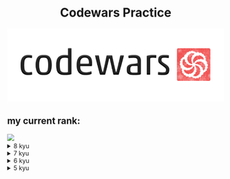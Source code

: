 <h1 align="center">Codewars Practice</h1>
<p align="center">
<img src="codewars.png" margin-left="300px" margin-right="auto"/>
</p>

<h2>my current rank:</h2>
<img src="https://www.codewars.com/users/verystone69/badges/large"/>
<details>
<summary>8 kyu</summary>
<ul>
<li><a href="https://www.codewars.com/kata/reviews/5265326f5fda8eb1160004cb/groups/61d3e81668975c0001d8958b">Convert a Number to a String!</a>
<li><a href="https://www.codewars.com/kata/reviews/56deebdf6a5c28baa9000031/groups/641d91fe26b289000137d92d">Opposite number</a>
<li><a href="https://www.codewars.com/kata/reviews/5715eaf87cf4f3befe00002e/groups/5f78e7537d74a900015f3b70">Sum of positive</a>
<li><a href="https://www.codewars.com/kata/reviews/57eadb85cd143f4c9c0000a5/groups/5817a3d06288546631000040">Abbreviate a Two Word Name</a>
<li><a href="https://www.codewars.com/kata/reviews/5545f1150240a711650000c6/groups/554e9802d002991020000103">Is n divisible by x and y?</a>
<li><a href="https://www.codewars.com/kata/reviews/566770a5e2aefaf7b000002d/groups/5d48f66d2447aa000172d589">A Needle in the Haystack</a>
<li><a href="https://www.codewars.com/kata/reviews/555086ff587c4e3a7e000095/groups/57b5bee1db5b3da2ec0001fb">Opposites Attract</a>
<li><a href="https://www.codewars.com/kata/reviews/55fa902836589109b40000af/groups/6498a2b4d263330001c8134a">Beginner Series #1 School Paperwork Clock</a>
<li><a href="https://www.codewars.com/kata/reviews/55fa41c53658911447000032/groups/56521dfdd4da7a4dc80000a9">Beginner Series #2 Clock</a>
<li><a href="https://www.codewars.com/kata/reviews/5865f9bd2ffb9c2e2f0013af/groups/64af0865a2181600010954b1">Calculate average</a>
<li><a href="https://www.codewars.com/kata/reviews/57cc9785e850d466050000a7/groups/57cccde5d542d3148f0003d6">You only need one - Beginner</a>
<li><a href="https://www.codewars.com/kata/reviews/5837111123bee00d630000be/groups/5839d9ce171f3aac8700020f">Simple multiplication</a>
<li><a href="https://www.codewars.com/kata/reviews/56aa512a19a59b21ff000034/groups/64c6becb94952d0001375414">Regex count lowercase letters</a>
<li><a href="https://www.codewars.com/kata/reviews/580a1bd1b56dcf80b2000031/groups/580aa0729f1fb23551000067">Remove duplicates from list</a>
<li><a href="https://www.codewars.com/kata/reviews/559375e5091cf8e47d00005a/groups/62a6530b98eb29000148775a">Welcome to the City</a>
<li><a href="https://www.codewars.com/kata/reviews/54531473ef2fe4146700028b/groups/64eaf5f2989be30001c86bcb">NATO Phonetic Alphabet</a>
<li><a href="https://www.codewars.com/kata/reviews/563b814cc41198306a000132/groups/64f23248943404000117b8af">Stringy Strings</a>
<li><a href="https://www.codewars.com/kata/reviews/57a7775dc164c3db8b00003e/groups/650c10cdc4627c0001b6bf3f">Price of Mangoes</a>
<li><a href="https://www.codewars.com/kata/reviews/578e47f1f50c0dcc2c000111/groups/65277c57c5c19100017f261d">Count of positives / sum of negatives </a>
<li><a href="https://www.codewars.com/kata/reviews/577aec3cb9498e1aed00009a/groups/652967de805c4c00011c92ee">Find Maximum and Minimum Values of a List </a>
<li><a href="https://www.codewars.com/kata/reviews/57cfe3e5e01033d62200001b/groups/58493f83e11dc93152000ffa">Sort and Star</a>
<li><a href="https://www.codewars.com/kata/reviews/57eaeb9f78748ff92a00000b/groups/654002dddda7cc00011027c9">Sum Mixed Array</a>
<li><a href="https://www.codewars.com/kata/reviews/5c8bfbbf3b8ec2000116c7cb/groups/6547a898b2effa00012bd68d">A wolf in sheep's clothing</a>
<li><a href="https://www.codewars.com/kata/reviews/5672a998edcb875b34000076/groups/6068782a202d4f0001b5b179">Rock Paper Scissors!</a>
<li><a href="https://www.codewars.com/kata/reviews/58782e3ad166c74687000408/groups/5a2a5eadd1b6089c05001750">Will there be enough space?</a>
<li><a href="https://www.codewars.com/kata/reviews/57878746fdd4269dfc00031a/groups/6555f71c2113d200010420b3">Sum without highest and lowest number</a>
<li><a href="https://www.codewars.com/kata/reviews/56efe986900453758d00008e/groups/65572e2d1cfac200015e47fe">altERnaTIng cAsE</a>
<li><a href="https://www.codewars.com/kata/reviews/5aa6e87978c0e8494900233e/groups/5aa6f10878c0e82ea90024a1">Will you make it?</a>
<li><a href="https://www.codewars.com/kata/reviews/55ccc9ffaeb10c1f4700005e/groups/5b98df588a71f3d29c000909">Grasshopper - Grade book </a>
<li><a href="https://www.codewars.com/kata/reviews/559ac78360f0be07c200005c/groups/559d543feafd01fb0f0000dd">Name Shuffler</a>
<li><a href="https://www.codewars.com/kata/reviews/5644257855d0e4439900006c/groups/6587feee602dd30001c65a57">How good are you really?</a>
<li><a href="https://www.codewars.com/kata/reviews/551383009c58f722fc00033c/groups/595cb8759092b1e8e8000109">Count by X</a>
<li><a href="https://www.codewars.com/kata/reviews/5771a1dbcf2b19f0f60001fd/groups/65b967f3d314fa000138852b">Removing Elements</a>
<li><a href="https://www.codewars.com/kata/reviews/53dc581021a252c4890000bc/groups/65bbeb11d423500001d0b535">Sum Arrays</a>
<li><a href="https://www.codewars.com/kata/reviews/555a6958063f905e1b00001c/groups/555a8ad0ce5491d7da000011">Is it even?</a>
<li><a href="https://www.codewars.com/kata/reviews/568d4ea6ab0a10c7210000f2/groups/61dcb23b3d226a000170f70a">Transportation on vacation</a>
<li><a href="https://www.codewars.com/kata/reviews/523b623152af8a30c600002a/groups/57a3a51d7cb1f318900001dd">Function 2 - squaring an argument</a>
<li><a href="https://www.codewars.com/kata/reviews/554792a7761db25b8400015a/groups/5548ca8b90ed570574000018">Vowel remover</a>
<li><a href="https://www.codewars.com/kata/reviews/53af2ba0bbec0e2805000976/groups/5c2c4ef77323980001faa8a2">Are You Playing Banjo?</a>
<li><a href="https://www.codewars.com/kata/reviews/5720583f191358cea300004f/groups/572079c865a5042173000071">Training JS #7: if..else and ternary operator</a>
<li><a href="https://www.codewars.com/kata/reviews/591ad33de5e7871cac0009be/groups/65def4bbde9c52000165cb82">Find Multiples of a Number</a>
<li><a href="https://www.codewars.com/kata/reviews/57cc56dba362c1d44d000068/groups/57cc5ef458da9eba38001f6d">Parse nice int from char problem</a>
<li><a href="https://www.codewars.com/kata/reviews/55f345a06f49e9e92a000004/groups/5d6e2a05b5ed5900013cefd1">Grasshopper - Check for factor</a>
<li><a href="https://www.codewars.com/kata/reviews/57eaeb9f78748ff92a00000b/groups/654002dddda7cc00011027c9">Sum Mixed Array</a>
<li><a href="https://www.codewars.com/kata/reviews/56b2958b461215098d000012/groups/661d6ec1daae420001bfa10d">Lario and Muigi Pipe Problem</a>
<li><a href="https://www.codewars.com/kata/reviews/55dc99751863ea0be800000c/groups/55dd8def69990ea9b90000b9">get character from ASCII Value</a>
<li><a href="https://www.codewars.com/kata/reviews/562a718538401236fd00009e/groups/6643a61f6f50b3b17d588b6b">Grasshopper - Messi goals function</a>
<li><a href="https://www.codewars.com/kata/reviews/5ae72fb9afcba90ca1001eee/groups/6644a8236c3a7f8c3d0ecc2f">Expressions Matter</a>
<li><a href="https://www.codewars.com/kata/reviews/59fca8245712f9fa4700159c/groups/59fcaca4959b6698c700011f">Convert to Binary </a>
<li><a href="https://www.codewars.com/kata/reviews/5dfd61978c89df0001a528fa/groups/5dfe1afabb26620001b014ca">What is between?</a>
<li><a href="https://www.codewars.com/kata/reviews/55dcc0930e6d3129500000ac/groups/6649abe6c2e4c60a64b70e00">Grasshopper - Array Mean</a>

</ul>
</details>

<details>
<summary>7 kyu</summary>
<ul>
<li><a href="https://www.codewars.com/kata/reviews/602efa574781f60001fabf89/groups/64bceb2e37b7b80001bfb12e">Two numbers are positive</a>
<li><a href="https://www.codewars.com/kata/reviews/5b1ac05c46863ccfe00015af/groups/6249e805be5665000101eb62">My Language Skills</a>
<li><a href="https://www.codewars.com/kata/56eb0be52caf798c630013c0/javascript">Unlucky Days</a>
<li><a href="https://www.codewars.com/kata/539de388a540db7fec000642/javascript">The Coupon Code</a>
<li><a href="https://www.codewars.com/kata/556cebcf7c58da564a000045/solutions/javascript">Number of Rectangles in a Grid</a>
<li><a href="https://www.codewars.com/kata/585b1fafe08bae9988000314/javascript">Digits explosion</a>
<li><a href="https://www.codewars.com/kata/54ba84be607a92aa900000f1/javascript">Isograms</a>
<li><a href="https://www.codewars.com/kata/52fba66badcd10859f00097e/javascript">Disemvowel Trolls</a>
<li><a href="https://www.codewars.com/kata/554b4ac871d6813a03000035/javascript">Highest and Lowest</a>
<li><a href="https://www.codewars.com/kata/571640812ad763313600132b/javascript">Upper Strength</a>
<li><a href="https://www.codewars.com/kata/5624e574ec6034c3a20000e6/javascript">Hamming Distance - Part 1: Binary codes</a>
<li><a href="https://www.codewars.com/kata/579ba41ce298a73aaa000255/javascript">Name That Number!</a>
<li><a href="https://www.codewars.com/kata/5259b20d6021e9e14c0010d4">Reverse Words</a>
<li><a href="https://www.codewars.com/kata/586f6741c66d18c22800010a/javascript">Sum of a sequence</a>
<li><a href="https://www.codewars.com/kata/reviews/54ff35d3c1bad9fbfb00021d/groups/62cc7e80ec296e0001580e60">Vowel Count</a>
<li><a href="https://www.codewars.com/kata/reviews/5485f83ed8325edc730001c0/groups/648394988753ae0001beb9c7">Digit*Digit</a>
<li><a href="https://www.codewars.com/kata/reviews/5667eafcfde9ebbd5100002e/groups/57943eddc38ec252bb0004b9">Mumbling</a>
<li><a href="https://www.codewars.com/kata/reviews/554f53f79e5642b6850000ad/groups/648ef5c0f32efd0001735c21">Complementary DNA</a>
<li><a href="https://www.codewars.com/kata/558fc85d8fd1938afb000014/solutions/javascript?filter=me&sort=best_practice&invalids=false">Sum of two lowest positive integers</a>
<li><a href="https://www.codewars.com/kata/55f2b110f61eb01779000053/solutions/javascript?filter=me&sort=best_practice&invalids=false">Beginner Series #3 Sum of Numbers</a>
<li><a href="https://www.codewars.com/kata/reviews/51f2d1cafc9c0f745c000380/groups/575cd0b881ce1de7af00013f">String ends with?</a>
<li><a href="https://www.codewars.com/kata/reviews/5418ac811d3bf3216b000236/groups/6494a6cf104eb90001d74690">Credit Card Mask</a>
<li><a href="https://www.codewars.com/kata/reviews/5656bd079c771d9d4e00001b/groups/565891e1864f843574000034">Two to One</a>
<li><a href="https://www.codewars.com/kata/reviews/56541bb62a8c458476000040/groups/64989cdc0983410001541d54">Printer Errors</a>
<li><a href="https://www.codewars.com/kata/reviews/5506c16fa11c0a0eef0000a3/groups/58d58a77a636b6826a000e85">Categorize New Member </a>
<li><a href="https://www.codewars.com/kata/reviews/55f8abdcb692958d4800000f/groups/596231bca22617aa57000142">Regex validate PIN code</a>
<li><a href="https://www.codewars.com/kata/reviews/563b684ec41198b5920000ea/groups/62987f497ad3f10001de8fff">Growth of a Population</a>
<li><a href="https://www.codewars.com/kata/reviews/5724229c8c7e05a17400004e/groups/64bcf1b9c68efa0001bda25a">Sum of Multiples </a>
<li><a href="https://www.codewars.com/kata/reviews/582ab0ebd0a3a7ca08000018/groups/587631f3b8168af65f00218e">Keep the Order</a>
<li><a href="https://www.codewars.com/kata/reviews/564a2abfece0858a7100000f/groups/64c22d5336d9b90001647c24">Number of People in the Bus</a>
<li><a href="https://www.codewars.com/kata/reviews/55b05294b76b61d1f300004d/groups/64d7e3da914b700001463ccd">Filter the number</a>
<li><a href="https://www.codewars.com/kata/reviews/587438f7c63fc7706f002229/groups/64e25c8d0717e3000177c4d4">Tail Swap </a>
<li><a href="https://www.codewars.com/kata/reviews/56576f8846bfd9710b00003c/groups/64f85bf2867587000167c9d7">Running out of space</a>
<li><a href="https://www.codewars.com/kata/reviews/5af4343b8821435343001430/groups/64fb67b3b048a30001ddcc51">When do leap years occur here?</a>
<li><a href="https://www.codewars.com/kata/reviews/57856f74bf6a1ede3f000406/groups/57865f18a1b8d57a8d002005">Ones and Zeros</a>
<li><a href="https://www.codewars.com/kata/reviews/5747671c27d5b9dc65000153/groups/650aa55c1f0ec1000102defa">noobCode 04: HOT SINGLES...</a>
<li><a href="https://www.codewars.com/kata/reviews/57100ac4134efba225000021/groups/6510083a2cf8360001825a1d">Number climber</a>
<li><a href="https://www.codewars.com/kata/reviews/592e3556b84277e75b000889/groups/65152d1141bb1a00019d4eb2">Number of Decimal Digits</a>
<li><a href="https://www.codewars.com/kata/reviews/558dd9d24bcfc35bfa0000aa/groups/5e41025c76126b000116e78e">Find The Duplicated Number in a Consecutive Unsorted List </a>
<li><a href="https://www.codewars.com/kata/reviews/559595019987562910000014/groups/651e6943b60a5a0001d80697">The highest profit wins!</a>
<li><a href="https://www.codewars.com/kata/reviews/563da7533a77d3f16a000033/groups/652066342a657800019a7052">Remove the minimum</a>
<li><a href="https://www.codewars.com/kata/reviews/57cc981de850d466050000b0/groups/6538abd690c7c00001120382">Small enough?</a>
<li><a href="https://www.codewars.com/kata/reviews/57eea7b88ead0b8d8d0000f7/groups/62e871943475120001844df6">Flatten and sort an array</a>
<li><a href="https://www.codewars.com/kata/reviews/583f1c66d622c07b55000059/groups/5c01b111bf0ea728f5004068">Make a function that does arithmetic</a>
<li><a href="https://www.codewars.com/kata/reviews/57212cbd3193d5127d000007/groups/6588096f9008080001d1cf5b">Dinner Plans</a>
<li><a href="https://www.codewars.com/kata/reviews/539ee47845b3c401d0000280/groups/658c8ffa0f792500015dd482">Find the capitals</a>
<li><a href="https://www.codewars.com/kata/reviews/584094d3f1ad4080e90000bd/groups/6591ba710dd28c00018ba9e3">Gryffindor vs Slytherin Quidditch Game</a>
<li><a href="https://www.codewars.com/kata/reviews/5b18eab58c63628315000936/groups/65bf6c613c564f0001e2d271">Fix string case</a>
<li><a href="https://www.codewars.com/kata/reviews/5174a68231d5270475000005/groups/55c28ba76e128f601f0000b4">Sort Numbers</a>
<li><a href="https://www.codewars.com/kata/reviews/555ee48d4acbe4782c0000a4/groups/58c12a3be08b7c56520012c6">Sum of the first nth term of Series</a>
<li><a href="https://www.codewars.com/kata/reviews/52f3149596de55aded000413/groups/65d83f1c7126e00001fc6cdf">Summing a number's digits</a>
<li><a href="https://www.codewars.com/kata/reviews/59494829a557fecd1500008d/groups/65ef0f552f98e30001825cd7">Odd or Even?</a>
<li><a href="https://www.codewars.com/kata/reviews/545a4cd43f70b50693000091/groups/61d271b3ac83e70001a1f6fe">Find the middle element </a>
<li><a href="https://www.codewars.com/kata/reviews/661ae74f5f284d0001e6e11e/groups/6637f2efc9b8a80001a7487f">Sum it continuously</a>
<li><a href="https://www.codewars.com/kata/reviews/59cfec5f70eeca2cba0004ca/groups/66464724df1c104d18dd4985">Alternate capitalization</a>
<li><a href="https://www.codewars.com/kata/reviews/51f2b4448cadf20ed0000389/groups/524a64bae40453a32a000131">Remove anchor from URL </a>
<li><a href="https://www.codewars.com/kata/reviews/57ea5b2a1af4c545d0000056/groups/57ea67acf330e298460000aa">Sort array by string length</a>
</ul> 
</details>
<details>
<summary>6 kyu</summary>
<ul>
<li><a href="https://www.codewars.com/kata/57b6f5aadb5b3d0ae3000611/javascript">Length of missing array</a></li>
<li><a href="https://www.codewars.com/kata/596f72bbe7cd7296d1000029/javascript">Array Deep Count</a></li>
<li><a href="https://www.codewars.com/kata/567ed5db4089538eea000010/javascript">Nuclear Missile Manager</a></li>
<li><a href="https://www.codewars.com/kata/5351b35ebaeb67f9110012d2/solutions/javascript?filter=me&sort=best_practice">Can you keep a secret?</a></li>
<li><a href="https://www.codewars.com/kata/526ec46d6f5e255e150002d1/solutions/javascript?filter=me&sort=best_practice">Closures and Scopes</a></li>
<li><a href="https://www.codewars.com/kata/514b92a657cdc65150000006/solutions/javascript?filter=me&sort=best_practice">Multiples of 3 or 5</a></li>
<li><a href="https://www.codewars.com/kata/522551eee9abb932420004a0/solutions/javascript?filter=me&sort=best_practice">N-th Fibonacci</a></li>
<li><a href="https://www.codewars.com/kata/54b42f9314d9229fd6000d9c/javascript">Duplicate Encoder</a></li>
<li><a href="https://www.codewars.com/kata/5574835e3e404a0bed00001b/javascript">Handshake problem</a></li>
<li><a href="https://www.codewars.com/kata/reviews/534d3637c2059116ab0003c1/groups/63395ee1d251110001c6c80c">Multiplication table</a></li>
<li><a href="https://www.codewars.com/kata/reviews/523f5d21c841566fde00000c/groups/6339e76c617b760001c96089">Array.diff (JavaScript)</a></li>
<li><a href="https://www.codewars.com/kata/reviews/58d7686a79e609708a000a13/groups/633dd2a73bc9730001695334">Reverse every other word in the string</a></li>
<li><a href="https://www.codewars.com/kata/reviews/5d8f8fed88c4e10001cc1346/groups/633f352144afd40001c339f4">Pyramid Array</a></li>
<li><a href="https://www.codewars.com/kata/reviews/525f50e3b73515a6db000b86/groups/623b77719f12a30001035fe6">Create Phone Number</a></li>
<li><a href="https://www.codewars.com/kata/reviews/56002d1c656fe9438f00001b/groups/623b90e019de9f0001483383">Replace With Alphabet Position</a></li>
<li><a href="https://www.codewars.com/kata/reviews/583a0b20cd2acc1d9900007e/groups/62152bd9504776000175c95d">Find the missing letter</a></li>
<li><a href="https://www.codewars.com/kata/reviews/5552cffe7abf6e77eb000041/groups/621239723604140001f800ee">Playing with digits</a></li>
<li><a href="https://www.codewars.com/kata/reviews/5266876c8f4bf2da9b000365/groups/58ba8617343c9ebfc6000513">Who likes it?</a></li>
<li><a href="https://www.codewars.com/kata/reviews/56257b1427e918467e000174/groups/64846a3d3dad1a00019756bf">Find the odd int</a></li>
<li><a href="https://www.codewars.com/kata/reviews/541c8b5e7e4b4c61e2000149/groups/6484c746a1178b00012a50cf">Sum of Digits</a></li>
<li><a href="https://www.codewars.com/kata/reviews/55bf027550b2a3df3700005b/groups/64e26acf9fed9d0001aa0af8">Persistent Bugger</a></li>
<li><a href="https://www.codewars.com/kata/reviews/54c69b063962fac66a0001ab/groups/650605e54b20b90001b16dc1">Counting Duplicates </a></li>
<li><a href="https://www.codewars.com/kata/reviews/55c8a1ae7effa86f9d000091/groups/56711aae09c1e06f98000002">Your order, please</a></li>
<li><a href="https://www.codewars.com/kata/reviews/578aa7af466bb46ce600092d/groups/652cfbaae2c79c00019e934d">Sort the odd</a></li>
<li><a href="https://www.codewars.com/kata/reviews/57eb9ced304737a50f00000d/groups/6542009f507e0600013f7a25">Highest Scoring Word</a></li>
<li><a href="https://www.codewars.com/kata/reviews/585d85846aa5e61d580004cd/groups/6547a199fb145c000126c139">Find the unique number</a></li>
<li><a href="https://www.codewars.com/kata/reviews/52c31f8e6605bcc646000085/groups/608af526f2e24100012c0b31">Two Sum</a></li>
<li><a href="https://www.codewars.com/kata/reviews/565349bca24428f2870000a9/groups/6584a2f21121e1000137d9a0">Find The Parity Outlier</a></li>
<li><a href="https://www.codewars.com/kata/reviews/52efefcbcdf57161d4000094/groups/65be274f70880500014dfa49">Count characters in your string</a></li>
<li><a href="https://www.codewars.com/kata/reviews/57b0804926ca429ed4000054/groups/65fc761657815d00011f1bbb">The Supermarket Queue</a></li>
<li><a href="https://www.codewars.com/kata/5208f99aee097e6552000148/solutions/javascript?filter=me&sort=best_practice&invalids=false">Break camelCase</a></li>
<li><a href="https://www.codewars.com/kata/reviews/54a5d4af37f43531e900002e/groups/663c619bcee03000016410ba">Detect Pangram</a></li>
<li><a href="https://www.codewars.com/kata/reviews/586c1cfca71c38d1bb0010f9/groups/586cd022e8e8d4da22000a76">Grasshopper - Terminal game combat function</a></li>
<li><a href="https://www.codewars.com/kata/reviews/55639ff791e68ecc490000ae/groups/6640a6cbb4495448955e9ab7">Give me a Diamond</a></li>
</ul>
</details>
<details>
<summary>5 kyu</summary>
<ul>
<li><a href="https://www.codewars.com/kata/reviews/52fd3e3460f49cddcf000f1f/groups/623d9ef83742700001732fc1">Number of trailing zeros of N!</a>
<li><a href="https://www.codewars.com/kata/reviews/52597aa56021e91c93000cb3/groups/6485be485d003e0001f3c296">Moving Zeros To The End </a>
<li><a href="https://www.codewars.com/kata/reviews/52bc74d4ac05d0945d000551/groups/6486330de253810001125392">First non-repeating character</a>
<li><a href="https://www.codewars.com/kata/reviews/550be338742fda753e000a03/groups/654caa75d1682a000191527c">Rot13</a>
<li><a href="https://www.codewars.com/kata/reviews/525f3eda17c7cd9f9e000b3c/groups/65c295569b585b0001c7a162">Calculating with Functions</a>
</ul>
</details>
